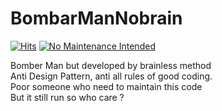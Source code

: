 # BombarManNobrain
[![Hits](https://hits.seeyoufarm.com/api/count/incr/badge.svg?url=https%3A%2F%2Fgithub.com%2Fvucong2409%2FBombarManNobrain&count_bg=%2379C83D&title_bg=%23555555&icon=&icon_color=%23E7E7E7&title=hits&edge_flat=false)](https://hits.seeyoufarm.com)
                       [![No Maintenance Intended](http://unmaintained.tech/badge.svg)](http://unmaintained.tech/)


Bomber Man but developed by brainless method <br>
Anti Design Pattern, anti all rules of good coding. <br>
Poor someone who need to maintain this code <br>
But it still run so who care ? <br>
